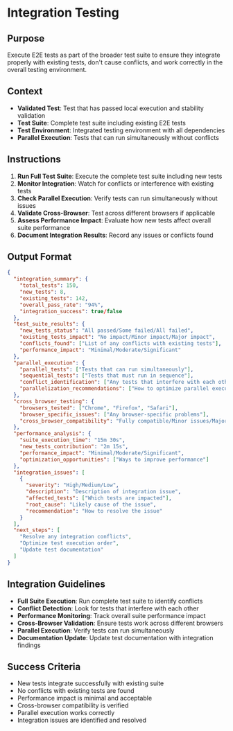 # Integration Testing

## Purpose
Execute E2E tests as part of the broader test suite to ensure they integrate properly with existing tests, don't cause conflicts, and work correctly in the overall testing environment.

## Context
- **Validated Test**: Test that has passed local execution and stability validation
- **Test Suite**: Complete test suite including existing E2E tests
- **Test Environment**: Integrated testing environment with all dependencies
- **Parallel Execution**: Tests that can run simultaneously without conflicts

## Instructions
1. **Run Full Test Suite**: Execute the complete test suite including new tests
2. **Monitor Integration**: Watch for conflicts or interference with existing tests
3. **Check Parallel Execution**: Verify tests can run simultaneously without issues
4. **Validate Cross-Browser**: Test across different browsers if applicable
5. **Assess Performance Impact**: Evaluate how new tests affect overall suite performance
6. **Document Integration Results**: Record any issues or conflicts found

## Output Format
```json
{
  "integration_summary": {
    "total_tests": 150,
    "new_tests": 8,
    "existing_tests": 142,
    "overall_pass_rate": "94%",
    "integration_success": true/false
  },
  "test_suite_results": {
    "new_tests_status": "All passed/Some failed/All failed",
    "existing_tests_impact": "No impact/Minor impact/Major impact",
    "conflicts_found": ["List of any conflicts with existing tests"],
    "performance_impact": "Minimal/Moderate/Significant"
  },
  "parallel_execution": {
    "parallel_tests": ["Tests that can run simultaneously"],
    "sequential_tests": ["Tests that must run in sequence"],
    "conflict_identification": ["Any tests that interfere with each other"],
    "parallelization_recommendations": ["How to optimize parallel execution"]
  },
  "cross_browser_testing": {
    "browsers_tested": ["Chrome", "Firefox", "Safari"],
    "browser_specific_issues": ["Any browser-specific problems"],
    "cross_browser_compatibility": "Fully compatible/Minor issues/Major issues"
  },
  "performance_analysis": {
    "suite_execution_time": "15m 30s",
    "new_tests_contribution": "2m 15s",
    "performance_impact": "Minimal/Moderate/Significant",
    "optimization_opportunities": ["Ways to improve performance"]
  },
  "integration_issues": [
    {
      "severity": "High/Medium/Low",
      "description": "Description of integration issue",
      "affected_tests": ["Which tests are impacted"],
      "root_cause": "Likely cause of the issue",
      "recommendation": "How to resolve the issue"
    }
  ],
  "next_steps": [
    "Resolve any integration conflicts",
    "Optimize test execution order",
    "Update test documentation"
  ]
}
```

## Integration Guidelines
- **Full Suite Execution**: Run complete test suite to identify conflicts
- **Conflict Detection**: Look for tests that interfere with each other
- **Performance Monitoring**: Track overall suite performance impact
- **Cross-Browser Validation**: Ensure tests work across different browsers
- **Parallel Execution**: Verify tests can run simultaneously
- **Documentation Update**: Update test documentation with integration findings

## Success Criteria
- New tests integrate successfully with existing suite
- No conflicts with existing tests are found
- Performance impact is minimal and acceptable
- Cross-browser compatibility is verified
- Parallel execution works correctly
- Integration issues are identified and resolved
